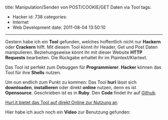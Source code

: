 title: Manipulation/Senden von POST/COOKIE/GET Daten via Tool
tags:
  - Hacker
id: 738
categories:
  - Internet
  - Web Development
date: 2011-08-04 13:50:10
---

Gestern habe ich ein **Tool** gefunden, welches hoffentlich nicht nur **Hackern** oder **Crackern** hilft. Mit diesem Tool könnt ihr Header, Get und Post Daten manipulieren. Beziehungsweise könnt ihr mit dieser Website **HTTP Requests** bearbeiten. Die Rückgabe erhaltet ihr im Plaintext/Klartext.

Das Tool ist perfekt zum Debuggen für **Programmierer**. **Hacker** können das Tool für ihre **Shells** nutzen.

Um nun endlich zum Punkt zu kommen: Das Tool **hurl** lässt sich **downloaden**, **installieren** oder direkt **online** nutzen, denn es ist **Opensource**. Geschrieben ist es in **Ruby**. Den **Code** findet ihr auf [Github](https://github.com/defunkt/hurl).

[Hurl.it bietet das Tool auf direkt Online zur Nutzung an](http://hurl.it/)

Hier habe ich auch noch ein **Video** zur Benutzung gefunden:
